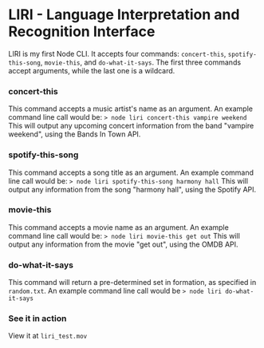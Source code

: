 # LIRI - Language Interpretation and Recognition Interface

LIRI is my first Node CLI. It accepts four commands: `concert-this`, `spotify-this-song`, `movie-this`, and `do-what-it-says`. The first three commands accept arguments, while the last one is a wildcard.

### concert-this

This command accepts a music artist's name as an argument. An example command line call would be: `> node liri concert-this vampire weekend`
This will output any upcoming concert information from the band "vampire weekend", using the Bands In Town API.

### spotify-this-song

This command accepts a song title as an argument. An example command line call would be: `> node liri spotify-this-song harmony hall`
This will output any information from the song "harmony hall", using the Spotify API.

### movie-this

This command accepts a movie name as an argument. An example command line call would be: `> node liri movie-this get out`
This will output any information from the movie "get out", using the OMDB API.

### do-what-it-says

This command will return a pre-determined set in formation, as specified in `random.txt`. An example command line call would be `> node liri do-what-it-says`

### See it in action

View it at `liri_test.mov`
